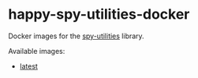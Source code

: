 # happy-spy-utilities-docker
Docker images for the [spy-utilities](https://github.com/wairas/spy-utilities) 
library.

Available images:

* [latest](latest)
